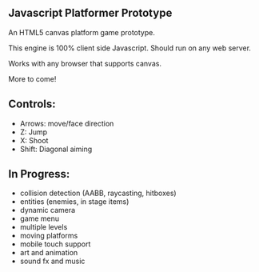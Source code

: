 ## Javascript Platformer Prototype

An HTML5 canvas platform game prototype.

This engine is 100% client side Javascript. Should run on any web server.

Works with any browser that supports canvas.

More to come!

## Controls:

* Arrows: move/face direction
* Z: Jump
* X: Shoot
* Shift: Diagonal aiming

## In Progress:

* collision detection (AABB, raycasting, hitboxes)
* entities (enemies, in stage items)
* dynamic camera
* game menu
* multiple levels
* moving platforms
* mobile touch support
* art and animation
* sound fx and music
